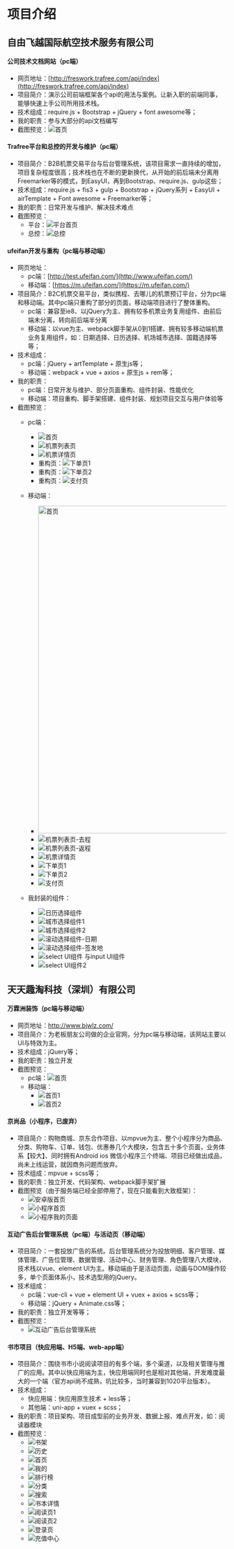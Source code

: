 # 项目介绍

## 自由飞越国际航空技术服务有限公司

#### 公司技术文档网站（pc端）
+ 网页地址：[http://freswork.trafree.com/api/index](http://freswork.trafree.com/api/index)
+ 项目简介：演示公司前端框架各个api的用法与案例。让新入职的前端同事，能够快速上手公司所用技术栈。
+ 技术组成：require.js + Bootstrap + jQuery + font awesome等；
+ 我的职责：参与大部分的api文档编写
+ 截图预览：![首页](http://cms-hdgg.jschengta.com/images/freswork.png)


#### Trafree平台和总控的开发与维护（pc端）
+ 项目简介：B2B机票交易平台与后台管理系统，该项目需求一直持续的增加，项目复杂程度很高；技术栈也在不断的更新换代，从开始的前后端未分离用Freemarker等的模式，到EasyUI，再到Bootstrap、require.js、gulp这些；
+ 技术组成：require.js + fis3 + gulp + Bootstrap + jQuery系列 + EasyUI + airTemplate + Font awesome + Freemarker等；
+ 我的职责：日常开发与维护、解决技术难点
+ 截图预览：
   + 平台：![平台首页](http://cms-hdgg.jschengta.com/images/trafree-platform.png)
   + 总控：![总控](http://cms-hdgg.jschengta.com/images/trafree-admin.png)


#### ufeifan开发与重构（pc端与移动端）
+ 网页地址：
    + pc端：[http://test.ufeifan.com/](http://www.ufeifan.com/)
    + 移动端：[https://m.ufeifan.com/](https://m.ufeifan.com/)
+ 项目简介：B2C机票交易平台，类似携程、去哪儿的机票预订平台，分为pc端和移动端。其中pc端只重构了部分的页面，移动端项目进行了整体重构。
    + pc端：兼容至ie8、以jQuery为主、拥有较多机票业务复用组件、由前后端未分离，转向前后端半分离
    + 移动端：以vue为主、webpack脚手架从0到1搭建、拥有较多移动端机票业务复用组件，如：日期选择、日历选择、机场城市选择、国籍选择等等；
+ 技术组成：
    + pc端：jQuery + artTemplate + 原生js等；
    + 移动端：webpack + vue + axios + 原生js + rem等；
+ 我的职责：
    + pc端：日常开发与维护、部分页面重构、组件封装、性能优化
    + 移动端：项目重构、脚手架搭建、组件封装、规划项目交互与用户体验等
+ 截图预览：
    + pc端：
        + ![首页](http://cms-hdgg.jschengta.com/images/ufeifan-pc-01.jpg)
        + ![机票列表页](http://cms-hdgg.jschengta.com/images/ufeifan-pc-02.png)
        + ![机票详情页](http://cms-hdgg.jschengta.com/images/ufeifan-pc-03.png)
        + 重构页：![下单页1](http://cms-hdgg.jschengta.com/images/ufeifan-pc-04.png)
        + 重构页：![下单页2](http://cms-hdgg.jschengta.com/images/ufeifan-pc-05.png)
        + 重构页：![支付页](http://cms-hdgg.jschengta.com/images/ufeifan-pc-06.png)
        
    + 移动端：
        + <img src="http://cms-hdgg.jschengta.com/images/ufeifan-mobile-01.png" alt="首页" width="750px"/>
        + ![机票列表页-去程](http://cms-hdgg.jschengta.com/images/ufeifan-mobile-02.png)
        + ![机票列表页-返程](http://cms-hdgg.jschengta.com/images/ufeifan-mobile-03.png)
        + ![机票详情页](http://cms-hdgg.jschengta.com/images/ufeifan-mobile-04.png)
        + ![下单页1](http://cms-hdgg.jschengta.com/images/ufeifan-mobile-05.png)
        + ![下单页2](http://cms-hdgg.jschengta.com/images/ufeifan-mobile-06.png)
        + ![支付页](http://cms-hdgg.jschengta.com/images/ufeifan-mobile-07.png)
    + 我封装的组件：
        + ![日历选择组件](http://cms-hdgg.jschengta.com/images/ufeifan-component-01.png)
        + ![城市选择组件1](http://cms-hdgg.jschengta.com/images/ufeifan-component-02.png)
        + ![城市选择组件2](http://cms-hdgg.jschengta.com/images/ufeifan-component-03.png)
        + ![滚动选择组件-日期](http://cms-hdgg.jschengta.com/images/ufeifan-component-04.png)
        + ![滚动选择组件-签发地](http://cms-hdgg.jschengta.com/images/ufeifan-component-05.png)
        + ![select UI组件 与input UI组件](http://cms-hdgg.jschengta.com/images/ufeifan-component-06.png)
        + ![select UI组件2](http://cms-hdgg.jschengta.com/images/ufeifan-component-07.png)

## 天天趣淘科技（深圳）有限公司

#### 万霖洲装饰（pc端与移动端）
+ 网页地址：http://www.bjwlz.com/
+ 项目简介：为老板朋友公司做的企业官网，分为pc端与移动端，该网站主要以UI与特效为主。
+ 技术组成：jQuery等；
+ 我的职责：独立开发
+ 截图预览：
   + pc端：![首页](http://cms-hdgg.jschengta.com/images/bjwlz-pc.png)
   + 移动端： 
        + ![首页1](http://cms-hdgg.jschengta.com/images/bjwlz-mobile-01.jpg)
        + ![首页2](http://cms-hdgg.jschengta.com/images/bjwlz-mobile-02.jpg)

#### 京尚品（小程序，已废弃）
+ 项目简介：购物商城、京东合作项目、以mpvue为主、整个小程序分为商品、分类、购物车、订单、钱包、优惠券几个大模块，包含五十多个页面，业务体系【较大】、同时拥有Android ios 微信小程序三个终端、项目已经做出成品，尚未上线运营，就因商务问题而放弃。
+ 技术组成：mpvue + scss等；
+ 我的职责：独立开发、代码架构、webpack脚手架扩展
+ 截图预览（由于服务端已经全部停用了，现在只能看到大致框架）：
   + ![安卓版首页](http://cms-hdgg.jschengta.com/images/jsp-01.jpg)
   + ![小程序首页](http://cms-hdgg.jschengta.com/images/jsp-02.jpg)
   + ![小程序我的页面](http://cms-hdgg.jschengta.com/images/jsp-03.jpg)

 
#### 互动广告后台管理系统（pc端）与活动页（移动端）
+ 项目简介：一套投放广告的系统。后台管理系统分为投放明细、客户管理、媒体管理、广告位管理、数据管理、活动中心、财务管理、角色管理八大模块，技术栈以vue、element UI为主。移动端由于是活动页面，动画与DOM操作较多，单个页面体系小，技术选型用的jQuery。
+ 技术组成：
    + pc端：vue-cli + vue + element UI + vuex + axios + scss等；
    + 移动端：jQuery + Animate.css等；
+ 我的职责：独立开发等等；
+ 截图预览：
   + ![互动广告后台管理系统](http://cms-hdgg.jschengta.com/images/hdgg-cms.png)

#### 书市项目（快应用端、H5端、web-app端）
+ 项目简介：围绕书市小说阅读项目的有多个端，多个渠道，以及相关管理与推广的应用。其中以快应用端为主，快应用端同时也是相对其他端，开发难度最大的一个端（官方api尚不成熟，坑比较多，当时兼容到1020平台版本）。
+ 技术组成：
    + 快应用端：快应用原生技术 + less等；
    + 其他端：uni-app + vuex + scss；
+ 我的职责：项目架构、项目成型前的业务开发、数据上报、难点开发，如：阅读器模块
+ 截图预览：
   + ![书架](http://cms-hdgg.jschengta.com/images/shushi-01.jpg)
   + ![历史](http://cms-hdgg.jschengta.com/images/shushi-02.jpg)
   + ![首页](http://cms-hdgg.jschengta.com/images/shushi-03.jpg)
   + ![我的](http://cms-hdgg.jschengta.com/images/shushi-04.png)
   + ![排行榜](http://cms-hdgg.jschengta.com/images/shushi-05.png)
   + ![分类](http://cms-hdgg.jschengta.com/images/shushi-06.png)
   + ![搜索](http://cms-hdgg.jschengta.com/images/shushi-07.png)
   + ![书本详情](http://cms-hdgg.jschengta.com/images/shushi-08.jpg)
   + ![阅读页1](http://cms-hdgg.jschengta.com/images/shushi-09.png)
   + ![阅读页2](http://cms-hdgg.jschengta.com/images/shushi-10.png)
   + ![登录页](http://cms-hdgg.jschengta.com/images/shushi-11.png)
   + ![充值中心](http://cms-hdgg.jschengta.com/images/shushi-12.png)
